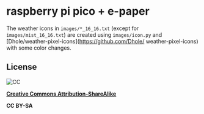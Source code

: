 # raspberry pi pico + e-paper

The weather icons in `images/*_16_16.txt` (except for `images/mist_16_16.txt`) are created using `images/icon.py` and [Dhole/weather-pixel-icons](https://github.com/Dhole/ weather-pixel-icons) with some color changes.

## License

![CC](https://licensebuttons.net/l/by-sa/3.0/88x31.png)

**[Creative Commons Attribution-ShareAlike](https://creativecommons.org/licenses/by-sa/4.0/)**

**CC BY-SA**
